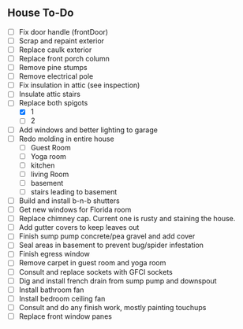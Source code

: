 ## House To-Do
- [ ] Fix door handle (frontDoor)
- [ ] Scrap and repaint exterior
- [ ] Replace caulk exterior
- [ ] Replace front porch column
- [ ] Remove pine stumps
- [ ] Remove electrical pole
- [ ] Fix insulation in attic (see inspection)
- [ ] Insulate attic stairs
- [ ] Replace both spigots
    - [x] 1
    - [ ] 2
- [ ] Add windows and better lighting to garage
- [ ] Redo molding in entire house
    - [ ] Guest Room
    - [ ] Yoga room
    - [ ] kitchen
    - [ ] living Room
    - [ ] basement
    - [ ] stairs leading to basement
- [ ] Build and install b-n-b shutters
- [ ] Get new windows for Florida room
- [ ] Replace chimney cap. Current one is rusty and staining the house.
- [ ] Add gutter covers to keep leaves out
- [ ] Finish sump pump concrete/pea gravel and add cover
- [ ] Seal areas in basement to prevent bug/spider infestation
- [ ] Finish egress window
- [ ] Remove carpet in guest room and yoga room
- [ ] Consult and replace sockets with GFCI sockets
- [ ] Dig and install french drain from sump pump and downspout
- [ ] Install bathroom fan
- [ ] Install bedroom ceiling fan
- [ ] Consult and do any finish work, mostly painting touchups
- [ ] Replace front window panes
